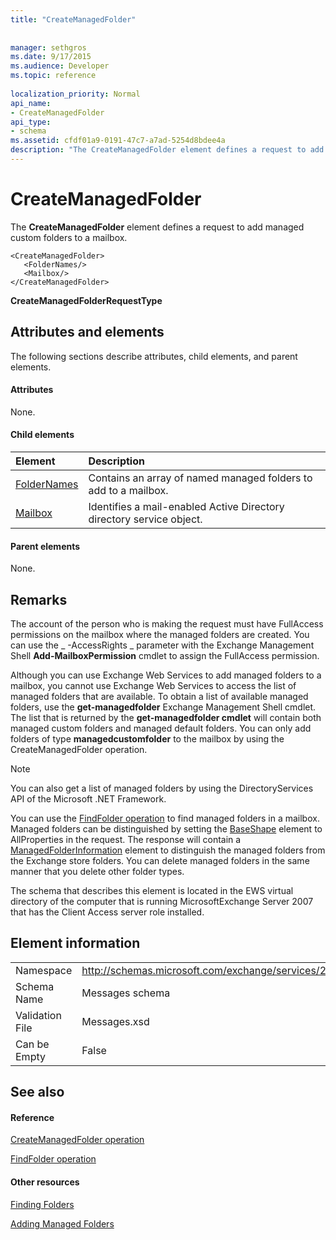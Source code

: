 ```yaml
---
title: "CreateManagedFolder"
 
 
manager: sethgros
ms.date: 9/17/2015
ms.audience: Developer
ms.topic: reference
 
localization_priority: Normal
api_name:
- CreateManagedFolder
api_type:
- schema
ms.assetid: cfdf01a9-0191-47c7-a7ad-5254d8bdee4a
description: "The CreateManagedFolder element defines a request to add managed custom folders to a mailbox."
---
```


# CreateManagedFolder

The **CreateManagedFolder** element defines a request to add managed custom folders to a mailbox. 
  
```
<CreateManagedFolder>
   <FolderNames/>
   <Mailbox/>
</CreateManagedFolder>
```

 **CreateManagedFolderRequestType**
## Attributes and elements

The following sections describe attributes, child elements, and parent elements.
  
#### Attributes

None.
  
#### Child elements

|**Element**|**Description**|
|:-----|:-----|
|[FolderNames](foldernames.md) <br/> |Contains an array of named managed folders to add to a mailbox.  <br/> |
|[Mailbox](mailbox.md) <br/> |Identifies a mail-enabled Active Directory directory service object.  <br/> |
   
#### Parent elements

None.
  
## Remarks

The account of the person who is making the request must have FullAccess permissions on the mailbox where the managed folders are created. You can use the _ -AccessRights _ parameter with the Exchange Management Shell **Add-MailboxPermission** cmdlet to assign the FullAccess permission. 
  
Although you can use Exchange Web Services to add managed folders to a mailbox, you cannot use Exchange Web Services to access the list of managed folders that are available. To obtain a list of available managed folders, use the **get-managedfolder** Exchange Management Shell cmdlet. The list that is returned by the **get-managedfolder cmdlet** will contain both managed custom folders and managed default folders. You can only add folders of type **managedcustomfolder** to the mailbox by using the CreateManagedFolder operation. 
  
> [!NOTE]
> You can also get a list of managed folders by using the DirectoryServices API of the Microsoft .NET Framework. 
  
You can use the [FindFolder operation](findfolder-operation.md) to find managed folders in a mailbox. Managed folders can be distinguished by setting the [BaseShape](baseshape.md) element to AllProperties in the request. The response will contain a [ManagedFolderInformation](managedfolderinformation.md) element to distinguish the managed folders from the Exchange store folders. You can delete managed folders in the same manner that you delete other folder types. 
  
The schema that describes this element is located in the EWS virtual directory of the computer that is running MicrosoftExchange Server 2007 that has the Client Access server role installed.
  
## Element information

|||
|:-----|:-----|
|Namespace  <br/> |http://schemas.microsoft.com/exchange/services/2006/messages  <br/> |
|Schema Name  <br/> |Messages schema  <br/> |
|Validation File  <br/> |Messages.xsd  <br/> |
|Can be Empty  <br/> |False  <br/> |
   
## See also

#### Reference

[CreateManagedFolder operation](createmanagedfolder-operation.md)
  
[FindFolder operation](findfolder-operation.md)
#### Other resources

[Finding Folders](http://msdn.microsoft.com/library/9124d868-017a-43f0-b915-5c0082cacec9%28Office.15%29.aspx)
  
[Adding Managed Folders](http://msdn.microsoft.com/library/846658c6-7043-40fb-8439-19f97c2a967f%28Office.15%29.aspx)

